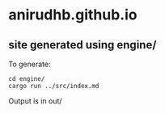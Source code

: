# anirudhb.github.io

## site generated using engine/

To generate:

```
cd engine/
cargo run ../src/index.md
```

Output is in out/
